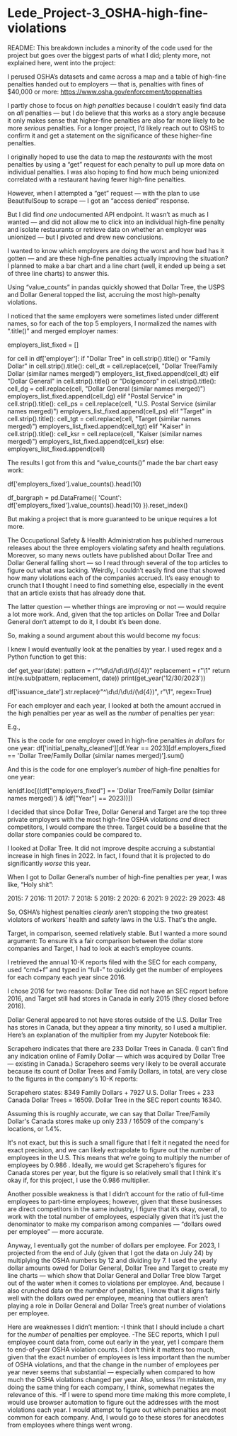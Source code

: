 # Lede_Project-3_OSHA-high-fine-violations
README:
This breakdown includes a minority of the code used for the project but goes over the biggest parts of what I did; plenty more, not explained here, went into the project:

I perused OSHA’s datasets and came across a map and a table of high-fine penalties handed out to employers — that is, penalties with fines of $40,000 or more: https://www.osha.gov/enforcement/toppenalties 

I partly chose to focus on *high penalties* because I couldn’t easily find data on *all* penalties — but I do believe that this works as a story angle because it only makes sense that higher-fine penalties are also far more likely to be more *serious* penalties. For a longer project, I’d likely reach out to OSHS to confirm it and get a statement on the significance of these higher-fine penalties.

I originally hoped to use the data to map the *restaurants* with the most penalties by using a “get” request for each penalty to pull up more data on individual penalties. I was also hoping to find how much being unionized correlated with a restaurant having fewer high-fine penalties.

However, when I attempted a “get” request — with the plan to use BeautifulSoup to scrape — I got an “access denied” response.

But I did find *one* undocumented API endpoint. It wasn’t as much as I wanted — and did not allow me to click into an individual high-fine penalty and isolate restaurants or retrieve data on whether an employer was unionized — but I pivoted and drew new conclusions.

I wanted to know which employers are doing the worst and how bad has it gotten — and are these high-fine penalties actually improving the situation? I planned to make a bar chart and a line chart (well, it ended up being a set of three line charts) to answer this.

Using “value_counts” in pandas quickly showed that Dollar Tree, the USPS and Dollar General topped the list, accruing the most high-penalty violations. 

I noticed that the same employers were sometimes listed under different names, so for each of the top 5 employers, I normalized the names with “.title()” and merged employer names:

employers_list_fixed = []

for cell in df['employer']:
    if "Dollar Tree" in cell.strip().title() or "Family Dollar" in cell.strip().title():
        cell_dt = cell.replace(cell, "Dollar Tree/Family Dollar (similar names merged)")
        employers_list_fixed.append(cell_dt)
    elif "Dollar General" in cell.strip().title() or "Dolgencorp" in cell.strip().title():
        cell_dg = cell.replace(cell, "Dollar General (similar names merged)")
        employers_list_fixed.append(cell_dg)
    elif "Postal Service" in cell.strip().title():
        cell_ps = cell.replace(cell, "U.S. Postal Service (similar names merged)")
        employers_list_fixed.append(cell_ps)
    elif "Target" in cell.strip().title():
        cell_tgt = cell.replace(cell, "Target (similar names merged)")
        employers_list_fixed.append(cell_tgt)
    elif "Kaiser" in cell.strip().title():
        cell_ksr = cell.replace(cell, "Kaiser (similar names merged)")
        employers_list_fixed.append(cell_ksr)
    else:
        employers_list_fixed.append(cell)

The results I got from this and “value_counts()” made the bar chart easy work:

df['employers_fixed'].value_counts().head(10)

df_bargraph = pd.DataFrame({
    'Count': df['employers_fixed'].value_counts().head(10)
}).reset_index()

But making a project that is more guaranteed to be unique requires a lot more.

The Occupational Safety & Health Administration has published numerous releases about the three employers violating safety and health regulations. Moreover, so many news outlets have published about Dollar Tree and Dollar General falling short — so I read through several of the top articles to figure out what was lacking. Weirdly, I couldn’t easily find one that showed how many violations each of the companies accrued. It’s easy enough to crunch that I thought I need to find something else, especially in the event that an article exists that has already done that.

The latter question — whether things are improving or not — would require a lot more work. And, given that the top articles on Dollar Tree and Dollar General don’t attempt to do it, I doubt it’s been done.

So, making a sound argument about this would become my focus:

I knew I would eventually look at the penalties by year. I used regex and a Python function to get this:

def get_year(date):
    pattern = r"^\d\d/\d\d/(\d{4})"
    replacement = r"\1"
    return int(re.sub(pattern, replacement, date))
print(get_year('12/30/2023'))

df['issuance_date'].str.replace(r"^\d\d/\d\d/(\d{4})", r"\1", regex=True)

For each employer and each year, I looked at both the amount accrued in the high penalties per year as well as the *number* of penalties per year: 

E.g.,

This is the code for one employer owed in high-fine penalties *in dollars* for one year: df['initial_penalty_cleaned'][df.Year == 2023][df.employers_fixed == 'Dollar Tree/Family Dollar (similar names merged)'].sum()

And this is the code for one employer’s *number* of high-fine penalties for one year:

len(df.loc[((df["employers_fixed"] == 'Dollar Tree/Family Dollar (similar names merged)') & (df["Year"] == 2023))])

I decided that since Dollar Tree, Dollar General and Target are the top three private employers with the most high-fine OSHA violations *and* direct competitors, I would compare the three. Target could be a baseline that the dollar store companies could be compared to.

I looked at Dollar Tree. It did not improve despite accruing a substantial increase in high fines in 2022. In fact, I found that it is projected to do significantly *worse* this year. 

When I got to Dollar General’s number of high-fine penalties per year, I was like, “Holy shit”:

2015: 7
2016: 11
2017: 7
2018: 5
2019: 2
2020: 6
2021: 9
2022: 29
2023: 48

So, OSHA’s highest penalties *clearly* aren’t stopping the two greatest violators of workers’ health and safety laws in the U.S. That's the angle.

Target, in comparison, seemed relatively stable. But I wanted a more sound argument: To ensure it’s a fair comparison between the dollar store companies and Target, I had to look at each’s employee counts.

I retrieved the annual 10-K reports filed with the SEC for each company, used “cmd+f” and typed in “full-” to quickly get the number of employees for each company each year since 2016.

I chose 2016 for two reasons: Dollar Tree did not have an SEC report before 2016, and Target still had stores in Canada in early 2015 (they closed before 2016).

Dollar General appeared to not have stores outside of the U.S. Dollar Tree has stores in Canada, but they appear a tiny minority, so I used a multiplier. Here’s an explanation of the multiplier from my Jupyter Notebook file:

Scrapehero indicates that there are 233 Dollar Trees in Canada. (I can't find any indication online of
Family Dollar — which was acquired by Dollar Tree — existing in Canada.) Scrapehero seems very likely to be overall accurate because its count of
Dollar Trees and Family Dollars, in total, are very close to the figures in the company's 10-K reports:

Scrapehero states: 8349 Family Dollars + 7927 U.S. Dollar Trees + 233 Canada Dollar Trees = 16509. 
Dollar Tree in the SEC report counts 16340.

Assuming this is roughly accurate, we can say that Dollar Tree/Family Dollar's Canada stores make up
only 233 / 16509 of the company's locations, or 1.4%. 

It's not exact, but this is such a small figure that I felt it negated the need for exact precision, and we can likely 
extrapolate to figure out the number of employees in the U.S. 
This means that we’re going to multiply the number of employees by 0.986 . 
Ideally, we would get Scrapehero's figures for Canada stores per year, but the figure is so relatively small
that I think it's okay if, for this project, I use the 0.986 multiplier.

Another possible weakness is that I didn’t account for the ratio of full-time employees to part-time employees; however, given that these businesses are direct competitors in the same industry, I figure that it’s okay, overall, to work with the total number of employees, especially given that it’s just the denominator to make my comparison among companies — “dollars owed per employee” — more accurate.

Anyway, I eventually got the number of dollars per employee. For 2023, I projected from the end of July (given that I got the data on July 24) by multiplying the OSHA numbers by 12 and dividing by 7. I used the yearly dollar amounts owed for Dollar General, Dollar Tree and Target to create my line charts — which show that Dollar General and Dollar Tree blow Target out of the water when it comes to violations per employee. And, because I also crunched data on the *number* of penalties, I know that it aligns fairly well with the dollars owed per employee, meaning that outliers aren’t playing a role in Dollar General and Dollar Tree’s great number of violations per employee.

Here are weaknesses I didn’t mention:
-I think that I should include a chart for the *number* of penalties per employee.
-The SEC reports, which I pull employee count data from, come out early in the year, yet I compare them to end-of-year OSHA violation counts. I don’t think it matters too much, given that the exact number of employees is less important than the number of OSHA violations, and that the change in the number of employees per year never seems that substantial — especially when compared to how much the OSHA violations changed per year. Also, unless I’m mistaken, my doing the same thing for each company, I think, somewhat negates the relevance of this.
-If I were to spend more time making this more complete, I would use browser automation to figure out the addresses with the most violations each year. I would attempt to figure out which penalties are most common for each company. And, I would go to these stores for anecdotes from employees where things went wrong.
